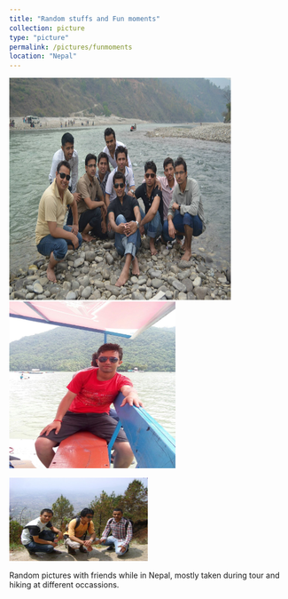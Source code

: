 ```yaml
---
title: "Random stuffs and Fun moments"
collection: picture
type: "picture"
permalink: /pictures/funmoments
location: "Nepal"
---
```


<img src='/images/pictures/dolalghat.jpeg' width='400' height='400'>   <img src='/images/pictures/pokhara.jpg' width='300' height='300'>


<img src='/images/pictures/bhasmeshwor.jpeg' width='250' height='150'>

Random pictures with friends while in Nepal, mostly taken during tour and hiking at different occassions. 
